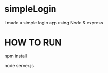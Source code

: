 # simpleLogin
I made a simple login app using Node &amp; express

# HOW TO RUN
npm install

node server.js
